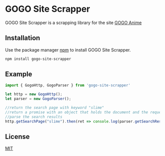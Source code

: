 # GOGO Site Scrapper

GOGO Site Scrapper is a scrapping library for the site [GOGO Anime](https://gogoanime.pe/)

## Installation

Use the package manager [npm](https://pip.pypa.io/en/stable/) to install GOGO Site Scrapper.

```bash
npm install gogo-site-scrapper
```

## Example

```typescript
import { GogoHttp, GogoParser } from 'gogo-site-scrapper'

let http = new GogoHttp();
let parser = new GogoParser();

//return the search page with keyword "slime"
//return a promise with an object that holds the document and the request URL
//parse the search results
http.getSearchPage("slime").then(ret => console.log(parser.getSearchResults(ret.document)))
```

## License
[MIT](https://choosealicense.com/licenses/mit/)